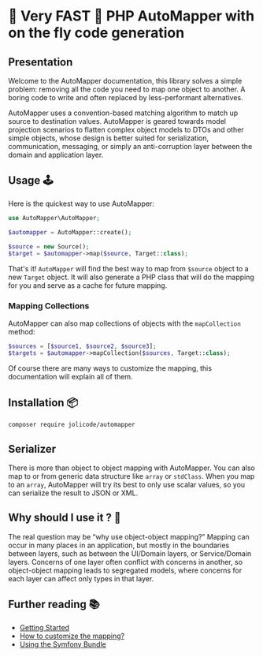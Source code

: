 # 🚀 Very FAST 🚀 PHP AutoMapper with on the fly code generation

## Presentation

Welcome to the AutoMapper documentation, this library solves a simple problem: removing all the code you need to
map one object to another. A boring code to write and often replaced by less-performant alternatives.

AutoMapper uses a convention-based matching algorithm to match up source to destination values. AutoMapper is geared
towards model projection scenarios to flatten complex object models to DTOs and other simple objects, whose design is
better suited for serialization, communication, messaging, or simply an anti-corruption layer between the domain and
application layer.

## Usage 🕹️

Here is the quickest way to use AutoMapper:

```php
use AutoMapper\AutoMapper;

$automapper = AutoMapper::create();

$source = new Source();
$target = $automapper->map($source, Target::class);
```

That's it! `AutoMapper` will find the best way to map from `$source` object to a new `Target` object. It will also
generate a PHP class that will do the mapping for you and serve as a cache for future mapping.

### Mapping Collections

AutoMapper can also map collections of objects with the `mapCollection` method:

```php
$sources = [$source1, $source2, $source3];
$targets = $automapper->mapCollection($sources, Target::class);
```

Of course there are many ways to customize the mapping, this documentation will explain all of them.

## Installation 📦

```shell
composer require jolicode/automapper
```

## Serializer

There is more than object to object mapping with AutoMapper. You can also map to or from generic data structure like
`array` or `stdClass`. When you map to an `array`, AutoMapper will try its best to only use scalar values, so you can
serialize the result to JSON or XML.


## Why should I use it ? 🙋

The real question may be “why use object-object mapping?” Mapping can occur in many places in an application, but
mostly in the boundaries between layers, such as between the UI/Domain layers, or Service/Domain layers. Concerns of
one layer often conflict with concerns in another, so object-object mapping leads to segregated models, where concerns
for each layer can affect only types in that layer.

## Further reading 📚

- [Getting Started](getting-started/index.md)
- [How to customize the mapping?](mapping/index.md)
- [Using the Symfony Bundle](bundle/index.md)
